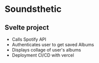 # Soundsthetic

## Svelte project 
- Calls Spotify API
- Authenticates user to get saved Albums
- Displays collage of user's albums
- Deployment CI/CD with vercel
